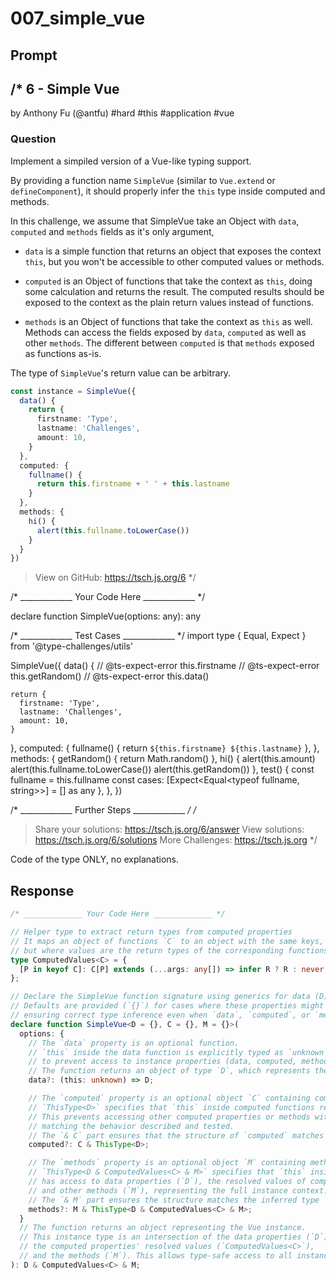 # 007_simple_vue

## Prompt

/*
  6 - Simple Vue
  -------
  by Anthony Fu (@antfu) #hard #this #application #vue

  ### Question

  Implement a simpiled version of a Vue-like typing support.

  By providing a function name `SimpleVue` (similar to `Vue.extend` or `defineComponent`), it should properly infer the `this` type inside computed and methods.

  In this challenge, we assume that SimpleVue take an Object with `data`, `computed` and `methods` fields as it's only argument,

  - `data` is a simple function that returns an object that exposes the context `this`, but you won't be accessible to other computed values or methods.

  - `computed` is an Object of functions that take the context as `this`, doing some calculation and returns the result. The computed results should be exposed to the context as the plain return values instead of functions.

  - `methods` is an Object of functions that take the context as `this` as well. Methods can access the fields exposed by `data`, `computed` as well as other `methods`. The different between `computed` is that `methods` exposed as functions as-is.

  The type of `SimpleVue`'s return value can be arbitrary.

  ```ts
  const instance = SimpleVue({
    data() {
      return {
        firstname: 'Type',
        lastname: 'Challenges',
        amount: 10,
      }
    },
    computed: {
      fullname() {
        return this.firstname + ' ' + this.lastname
      }
    },
    methods: {
      hi() {
        alert(this.fullname.toLowerCase())
      }
    }
  })
  ```

  > View on GitHub: https://tsch.js.org/6
*/

/* _____________ Your Code Here _____________ */

declare function SimpleVue(options: any): any

/* _____________ Test Cases _____________ */
import type { Equal, Expect } from '@type-challenges/utils'

SimpleVue({
  data() {
    // @ts-expect-error
    this.firstname
    // @ts-expect-error
    this.getRandom()
    // @ts-expect-error
    this.data()

    return {
      firstname: 'Type',
      lastname: 'Challenges',
      amount: 10,
    }
  },
  computed: {
    fullname() {
      return `${this.firstname} ${this.lastname}`
    },
  },
  methods: {
    getRandom() {
      return Math.random()
    },
    hi() {
      alert(this.amount)
      alert(this.fullname.toLowerCase())
      alert(this.getRandom())
    },
    test() {
      const fullname = this.fullname
      const cases: [Expect<Equal<typeof fullname, string>>] = [] as any
    },
  },
})

/* _____________ Further Steps _____________ */
/*
  > Share your solutions: https://tsch.js.org/6/answer
  > View solutions: https://tsch.js.org/6/solutions
  > More Challenges: https://tsch.js.org
*/

Code of the type ONLY, no explanations.

## Response

```typescript
/* _____________ Your Code Here _____________ */

// Helper type to extract return types from computed properties
// It maps an object of functions `C` to an object with the same keys,
// but where values are the return types of the corresponding functions.
type ComputedValues<C> = {
  [P in keyof C]: C[P] extends (...args: any[]) => infer R ? R : never;
};

// Declare the SimpleVue function signature using generics for data (D), computed (C), and methods (M) types.
// Defaults are provided (`{}`) for cases where these properties might be missing in the options object,
// ensuring correct type inference even when `data`, `computed`, or `methods` are absent.
declare function SimpleVue<D = {}, C = {}, M = {}>(
  options: {
    // The `data` property is an optional function.
    // `this` inside the data function is explicitly typed as `unknown`
    // to prevent access to instance properties (data, computed, methods) during initialization.
    // The function returns an object of type `D`, which represents the component's data state.
    data?: (this: unknown) => D;

    // The `computed` property is an optional object `C` containing computed property getter functions.
    // `ThisType<D>` specifies that `this` inside computed functions refers only to the data properties `D`.
    // This prevents accessing other computed properties or methods within a computed getter's definition,
    // matching the behavior described and tested.
    // The `& C` part ensures that the structure of `computed` matches the inferred type `C`.
    computed?: C & ThisType<D>;

    // The `methods` property is an optional object `M` containing method functions.
    // `ThisType<D & ComputedValues<C> & M>` specifies that `this` inside methods
    // has access to data properties (`D`), the resolved values of computed properties (`ComputedValues<C>`),
    // and other methods (`M`), representing the full instance context.
    // The `& M` part ensures the structure matches the inferred type `M`.
    methods?: M & ThisType<D & ComputedValues<C> & M>;
  }
  // The function returns an object representing the Vue instance.
  // This instance type is an intersection of the data properties (`D`),
  // the computed properties' resolved values (`ComputedValues<C>`),
  // and the methods (`M`). This allows type-safe access to all instance members.
): D & ComputedValues<C> & M;

```

